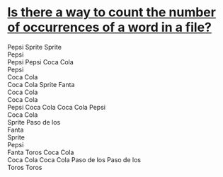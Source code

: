# [Is there a way to count the number of occurrences of a word in a file?](https://vi.stackexchange.com/a/100/12815)

Pepsi
Sprite
Sprite             
Pepsi              
Pepsi
Pepsi
Coca Cola                   
Pepsi           
Coca Cola          
Coca Cola
Sprite
Fanta             
Coca Cola             
Coca Cola             
Pepsi
Coca Cola
Coca Cola
Pepsi           
Coca Cola             
Sprite
Paso de los                 
Fanta                   
Sprite             
Pepsi              
Fanta
Toros
Coca Cola            
Coca Cola          Coca Cola
Paso de los           Paso de los            
Toros                   Toros
